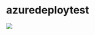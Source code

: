 # azuredeploytest

<a href="https://portal.azure.com/#create/Microsoft.Template/uri/https%3A%2F%2Fraw.githubusercontent.com%2Fseguler%2Fazuredeploytest%2Fmaster%2Fazuredeploy.json" target="_blank">
    <img src="http://azuredeploy.net/deploybutton.png"/>
</a>
